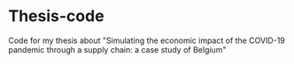 # Thesis-code
Code for my thesis about "Simulating the economic impact of the COVID-19 pandemic through a supply chain: a case study of Belgium"
